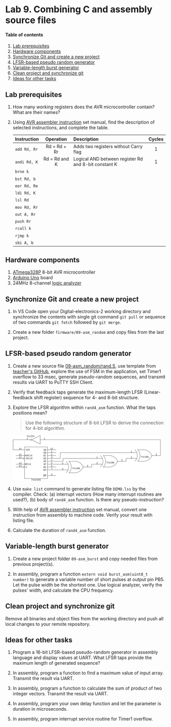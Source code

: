 # Lab 9. Combining C and assembly source files

#### Table of contents

1. [Lab prerequisites](#Lab-prerequisites)
2. [Hardware components](#Hardware-components)
3. [Synchronize Git and create a new project](#Synchronize-Git-and-create-a-new-project)
4. [LFSR-based pseudo random generator](#LFSR-based-pseudo-random-generator)
5. [Variable-length burst generator](#Variable-length-burst-generator)
6. [Clean project and synchronize git](#Clean-project-and-synchronize-git)
7. [Ideas for other tasks](#Ideas-for-other-tasks)


## Lab prerequisites

1. How many *working* registers does the AVR microcontroller contain? What are their names?

2. Using [AVR assembler instruction](https://www.microchip.com/webdoc/avrassembler/avrassembler.wb_instruction_list.html) set manual, find the description of selected instructions, and complete the table.

    | **Instruction** | **Operation** | **Description** | **Cycles** |
    | :-- | :-: | :-- | :-: |
    | `add Rd, Rr` | Rd = Rd + Rr | Adds two registers without Carry flag | 1 |
    | `andi Rd, K` | Rd = Rd and K | Logical AND between register Rd and 8-bit constant K | 1 |
    | `brne k` |  |  |  |
    | `bst Rd, b` |  |  |  |
    | `eor Rd, Re` |  |  |  |
    | `ldi Rd, K` |  |  |  |
    | `lsl Rd` |  |  |  |
    | `mov Rd, Rr` |  |  |  |
    | `out A, Rr` |  |  |  |
    | `push Rr` |  |  |  |
    | `rcall k` |  |  |  |
    | `rjmp k` |  |  |  |
    | `sbi A, b` |  |  |  |


## Hardware components

1. [ATmega328P](https://www.microchip.com/wwwproducts/en/ATmega328P) 8-bit AVR microcontroller
2. [Arduino Uno](../../docs/arduino_shield.pdf) board
3. 24MHz 8-channel [logic analyzer](https://www.saleae.com/)


## Synchronize Git and create a new project

1. In VS Code open your Digital-electronics-2 working directory and synchronize the contents with single git command `git pull` or sequence of two commands `git fetch` followed by `git merge`.

2. Create a new folder `firmware/09-asm_random` and copy files from the last project.


## LFSR-based pseudo random generator

1. Create a new source file [09-asm_random/rand.S](https://github.com/tomas-fryza/Digital-electronics-2/blob/master/firmware/09-asm_random/rand.S), use template from [teacher's GitHub](https://github.com/tomas-fryza/Digital-electronics-2/blob/master/firmware/09-asm_random/main.c), explore the use of FSM in the application, set Timer1 overflow to 33 msec, generate pseudo-random sequences, and transmit results via UART to PuTTY SSH Client.

2. Verify that feedback taps generate the maximum-length LFSR (Linear-feedback shift register) sequence for 4- and 8-bit structure.

3. Explore the LFSR algorithm within `rand4_asm` function. What the taps positions mean?

    > Use the following structure of 8-bit LFSR to derive the connection for 4-bit algorithm.
    >
    ![rand8](../../images/lfsr.png "8-bit LFSR")

4. Use `make list` command to generate listing file `DEMO.lss` by the compiler. Check: (a) interrupt vectors (How many interrupt routines are used?), (b) body of `rand4_asm` function. Is there any pseudo-instruction?

5. With help of [AVR assembler instruction](https://www.microchip.com/webdoc/avrassembler/avrassembler.wb_instruction_list.html) set manual, convert one instruction from assembly to machine code. Verify your result with listing file.

6. Calculate the duration of `rand4_asm` function.


## Variable-length burst generator

1. Create a new project folder `09-asm_burst` and copy needed files from previous project(s).

2. In assembly, program a function `extern void burst_asm(uint8_t number)` to generate a variable number of short pulses at output pin PB5. Let the pulse width be the shortest one. Use logical analyzer, verify the pulses' width, and calculate the CPU frequency.


## Clean project and synchronize git

Remove all binaries and object files from the working directory and push all local changes to your remote repository.


## Ideas for other tasks

1. Program a 16-bit LFSR-based pseudo-random generator in assembly language and display values at UART. What LFSR taps provide the maximum length of generated sequence? 

2. In assembly, program a function to find a maximum value of input array. Transmit the result via UART.

3. In assembly, program a function to calculate the sum of product of two integer vectors. Transmit the result via UART.

4. In assembly, program your own delay function and let the parameter is duration in microseconds.

5. In assembly, program interrupt service routine for Timer1 overflow.
